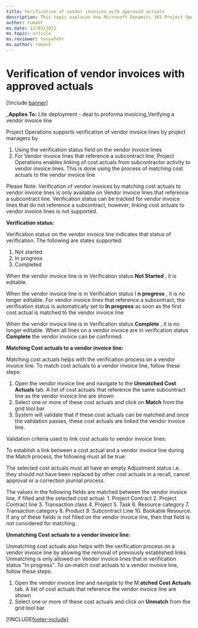 ```yaml
---
title: Verification of vendor invoices with approved actuals
description: This topic explains how Microsoft Dynamics 365 Project Operations allows Project Managers to verify vendor invoices with the actuals that were approved as contractors performed work and recorded time and the expenses and materials used by project team members.
author: rumant
ms.date: 12/03/2021
ms.topic: article
ms.reviewer: tonyafehr 
ms.author: rumant
---
```



# Verification of vendor invoices with approved actuals

[!include [banner](../../includes/dataverse-preview.md)]

_**Applies To:** Lite deployment - deal to proforma invoicing_Verifying a vendor invoice line

Project Operations supports verification of vendor invoice lines by project managers by

1. Using the verification status field on the vendor invoice lines
2. For Vendor invoice lines that reference a subcontract line, Project Operations enables linking of cost actuals from subcontractor activity to vendor invoice lines. This is done using the process of matching cost actuals to the vendor invoice line

Please Note: Verification of vendor invoices by matching cost actuals to vendor invoice lines is only available on Vendor invoice lines that reference a subcontract line. Verification status can be tracked for vendor invoice lines that do not reference a subcontract, however, linking cost actuals to vendor invoice lines is not supported.

**Verification status:**

Verification status on the vendor invoice line indicates that status of verification. The following are states supported:

1. Not started
2. In progress
3. Completed

When the vendor invoice line is in Verification status **Not Started** , it is editable.

When the vendor invoice line is in Verification status I **n progress** , it is no longer editable. For vendor invoice lines that reference a subcontract, the verification status is automatically set to **In progress** as soon as the first cost actual is matched to the vendor invoice line

When the vendor invoice line is in Verification status **Complete** , it is no longer editable. When all lines on a vendor invoice are in verification status **Complete** the vendor invoice can be confirmed.

**Matching Cost actuals to a vendor invoice line:**

Matching cost actuals helps with the verification process on a vendor invoice line. To match cost actuals to a vendor invoice line, follow these steps:

1. Open the vendor invoice line and navigate to the **Unmatched Cost Actuals** tab. A list of cost actuals that reference the same subcontract line as the vendor invoice line are shown
2. Select one or more of these cost actuals and click on **Match** from the grid tool bar
3. System will validate that if these cost actuals can be matched and once the validation passes, these cost actuals are linked the vendor invoice line.

Validation criteria used to link cost actuals to vendor invoice lines:

To establish a link between a cost actual and a vendor invoice line during the Match process, the following must all be true:

The selected cost actuals must all have an empty Adjustment status i.e. they should not have been replaced by other cost actuals in a recall, cancel approval or a correction journal process.

The values in the following fields are matched between the vendor invoice line, if filled and the selected cost actual: 1. Project Contract 2. Project Contract line 3. Transaction class 4. Project 5. Task 6. Resource category 7. Transaction category 8. Product 9. Subcontract Line 10. Bookable Resource. If any of these fields is not filled on the vendor invoice line, then that field is not considered for matching.

**Unmatching Cost actuals to a vendor invoice line:**

Unmatching cost actuals also helps with the verification process on a vendor invoice line by allowing the removal of previously established links. Unmatching is only allowed on Vendor invoice lines that in verification status &quot;In progress&quot;. To un-match cost actuals to a vendor invoice line, follow these steps:

1. Open the vendor invoice line and navigate to the M **atched Cost Actuals** tab. A list of cost actuals that reference the vendor invoice line are shown
2. Select one or more of these cost actuals and click on **Unmatch** from the grid tool bar


[!INCLUDE[footer-include](../../includes/footer-banner.md)]
